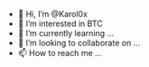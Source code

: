 - 👋 Hi, I’m @Karol0x
- 👀 I’m interested in BTC
- 🌱 I’m currently learning ...
- 💞️ I’m looking to collaborate on ...
- 📫 How to reach me ...

<!---
Karol0x/Karol0x is a ✨ special ✨ repository because its `README.md` (this file) appears on your GitHub profile.
You can click the Preview link to take a look at your changes.
--->
